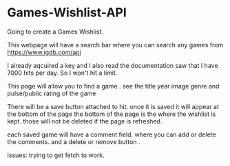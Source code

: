 # Games-Wishlist-API


Going to create a Games Wishlist. 

This webpage will have a search bar where you can search any games from https://www.igdb.com/api

I already aqcuired a key and I also read the documentation saw that I have 7000 hits per day. So I won't hit a limit. 

This page will allow you to find a game . see the title year image genre and pulse/public rating of the game 

There will be a save button attached to hit. once it is saved it will appear at the bottom of the page the bottom of the page is the where the wishlist is kept. those will not be deleted if the page is refreshed. 

each saved game will have a comment field. where you can add or delete the comments. and a delete or remove button . 


Issues: trying to get fetch to work. 
